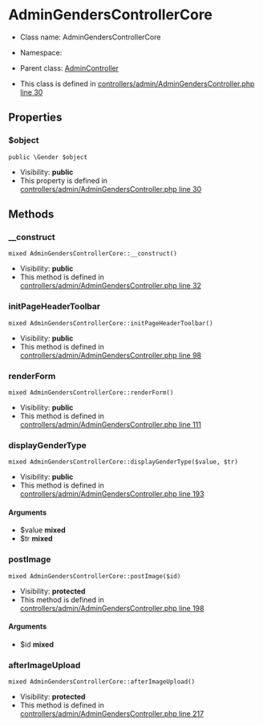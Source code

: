 AdminGendersControllerCore
===============






* Class name: AdminGendersControllerCore
* Namespace: 
* Parent class: [AdminController](AdminControllerCore)

* This class is defined in [controllers/admin/AdminGendersController.php line 30](https://github.com/PrestaShop/PrestaShop/blob/1.6.1.1/controllers/admin/AdminGendersController.php#30)





Properties
----------


### $object

    public \Gender $object





* Visibility: **public**
* This property is defined in [controllers/admin/AdminGendersController.php line 30](https://github.com/PrestaShop/PrestaShop/blob/1.6.1.1/controllers/admin/AdminGendersController.php#30)


Methods
-------


### __construct

    mixed AdminGendersControllerCore::__construct()





* Visibility: **public**
* This method is defined in [controllers/admin/AdminGendersController.php line 32](https://github.com/PrestaShop/PrestaShop/blob/1.6.1.1/controllers/admin/AdminGendersController.php#32)




### initPageHeaderToolbar

    mixed AdminGendersControllerCore::initPageHeaderToolbar()





* Visibility: **public**
* This method is defined in [controllers/admin/AdminGendersController.php line 98](https://github.com/PrestaShop/PrestaShop/blob/1.6.1.1/controllers/admin/AdminGendersController.php#98)




### renderForm

    mixed AdminGendersControllerCore::renderForm()





* Visibility: **public**
* This method is defined in [controllers/admin/AdminGendersController.php line 111](https://github.com/PrestaShop/PrestaShop/blob/1.6.1.1/controllers/admin/AdminGendersController.php#111)




### displayGenderType

    mixed AdminGendersControllerCore::displayGenderType($value, $tr)





* Visibility: **public**
* This method is defined in [controllers/admin/AdminGendersController.php line 193](https://github.com/PrestaShop/PrestaShop/blob/1.6.1.1/controllers/admin/AdminGendersController.php#193)


#### Arguments
* $value **mixed**
* $tr **mixed**



### postImage

    mixed AdminGendersControllerCore::postImage($id)





* Visibility: **protected**
* This method is defined in [controllers/admin/AdminGendersController.php line 198](https://github.com/PrestaShop/PrestaShop/blob/1.6.1.1/controllers/admin/AdminGendersController.php#198)


#### Arguments
* $id **mixed**



### afterImageUpload

    mixed AdminGendersControllerCore::afterImageUpload()





* Visibility: **protected**
* This method is defined in [controllers/admin/AdminGendersController.php line 217](https://github.com/PrestaShop/PrestaShop/blob/1.6.1.1/controllers/admin/AdminGendersController.php#217)



